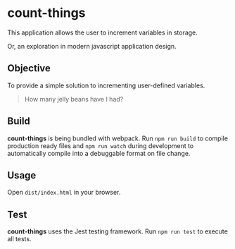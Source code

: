 # count-things

This application allows the user to increment variables in storage.

Or, an exploration in modern javascript application design.

## Objective

To provide a simple solution to incrementing user-defined variables.

> How many jelly beans have I had?

## Build

**count-things** is being bundled with webpack.  Run `npm run build` to compile production ready files and `npm run watch` during development to automatically compile into a debuggable format on file change.

## Usage

Open `dist/index.html` in your browser.

## Test

**count-things** uses the Jest testing framework. Run `npm run test` to execute all tests.
